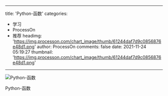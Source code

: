 
---
title: 'Python-函数'
categories: 
 - 学习
 - ProcessOn
 - 推荐
headimg: 'https://img.processon.com/chart_image/thumb/61244daf7d9c0856876e48d1.png'
author: ProcessOn
comments: false
date: 2021-11-24 05:19:27
thumbnail: 'https://img.processon.com/chart_image/thumb/61244daf7d9c0856876e48d1.png'
---

<div>   
<img class="thumb" alt="Python-函数" src="https://img.processon.com/chart_image/thumb/61244daf7d9c0856876e48d1.png" referrerpolicy="no-referrer">
<p>Python-函数</p>  
</div>
            
